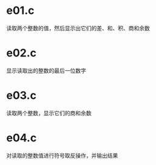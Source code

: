# e01.c
读取两个整数的值，然后显示出它们的差、和、积、商和余数
# e02.c
显示读取出的整数的最后一位数字
# e03.c
读取两个整数，显示它们的商和余数
# e04.c
对读取的整数值进行符号取反操作，并输出结果